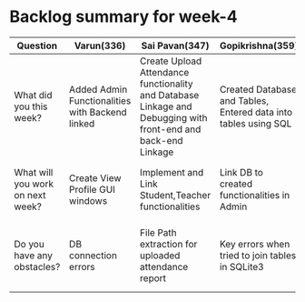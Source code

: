 # Backlog summary for week-4
|**Question**|**Varun(336)**|**Sai Pavan(347)**|**Gopikrishna(359)**|**Deepti(317))**|**Bhargav(313)**|
|---|---|---|---|---|---|
|What did you this week?|Added Admin Functionalities with Backend linked|Create Upload Attendance functionality and Database Linkage and Debugging with front-end and back-end Linkage|Created Database and Tables, Entered data into tables using SQL|Created Attendance and Class functionalities|Established DB connection for created class functionalities in the last week|
|What will you work on next week?|Create View Profile GUI windows|Implement and Link Student,Teacher functionalities|Link DB to created functionalities in Admin|Create GUI View Profile window|Implement Left-out Functionalities and Linking them with GUI|
|Do you have any obstacles?|DB connection errors|File Path extraction for uploaded attendance report|Key errors when tried to join tables in SQLite3|Unfamiliar behaviour while extracting data from data-fields|Frames doesn't get destroyed even after the window is closed|
